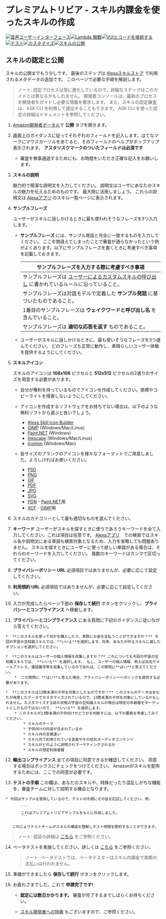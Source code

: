 # プレミアムトリビア - スキル内課金を使ったスキルの作成

[![音声ユーザーインターフェース](https://m.media-amazon.com/images/G/01/mobile-apps/dex/alexa/alexa-skills-kit/tutorials/navigation/1-locked._TTH_.png)](./voice-user-interface.md)[![Lambda 関数](https://m.media-amazon.com/images/G/01/mobile-apps/dex/alexa/alexa-skills-kit/tutorials/navigation/2-locked._TTH_.png)](./lambda-function.md)[![VUIとコードを接続する](https://m.media-amazon.com/images/G/01/mobile-apps/dex/alexa/alexa-skills-kit/tutorials/navigation/3-locked._TTH_.png)](./connect-vui-to-code.md)[![テスト](https://m.media-amazon.com/images/G/01/mobile-apps/dex/alexa/alexa-skills-kit/tutorials/navigation/4-locked._TTH_.png)](./testing.md)[![カスタマイズ](https://m.media-amazon.com/images/G/01/mobile-apps/dex/alexa/alexa-skills-kit/tutorials/navigation/5-locked._TTH_.png)](./customization.md)[![スキルの公開](https://m.media-amazon.com/images/G/01/mobile-apps/dex/alexa/alexa-skills-kit/tutorials/navigation/6-on._TTH_.png)](./publication.md)

## スキルの認定と公開

スキルの公開までもう少しです。 最後のステップは [Alexaスキルストア](http://www.amazon.co.jp/skills) で利用されるメタデータの追加です。 このページで必要な手順を解説します。

> ノート: 認定プロセスは常に進化しているので、詳細なステップはこのガイドとは異なるかもしれません。 開発者コンソールは、最新のプロセスを開発者をガイドし必要な情報を要求します。 また、スキルの認定審査は、ASK CLI を利用して提出することもできます。 ASK CLI を使った認定の詳細はドキュメントを参照してください。

1.  [Amazon開発者ポータル](https://developer.amazon.com/edw/home.html#/skills/list)で **公開** タブを開きます。

2. 画面上のガイダンスに従ってそれぞれのフィールドを記入します。はてなマークにマウスカーソルをあてると、そのフィールドのヘルプがポップアップ表示されます。 **アスタリスクマークのついたフィールドは必須です**
	* 審査を無事通過するためにも、お時間をいただき正確な記入をお願いします。

3.  **スキルの説明**

	魅力的で簡潔な説明文を入力してください。 説明文はユーザにあなたのスキルの魅力を伝えるためのものです。 最大限に活用しましょう。 これらの説明文は [Alexaアプリ](http://alexa.amazon.co.jp/spa/index.html#skills) のスキル一覧ページに表示されます。

4.  **サンプルフレーズ** 

	ユーザーがスキルに話しかけるときに最も使われそうなフレーズを3つ入力します。

    *  **サンプルフレーズ** には、サンプル発話と完全に一致するものを入力してください。 ここを間違えてしまったことで審査が通らなかったという例がよくあります。以下にサンプルフレーズを書くときに考慮すべき事項を記載しておきます。

       | サンプルフレーズを入力する際に考慮すべき事項 |
       | ----------------------------------------- |
       | サンプルフレーズは [ユーザーによるカスタムスキルの呼び出し](https://developer.amazon.com/public/solutions/alexa/alexa-skills-kit/docs/supported-phrases-to-begin-a-conversation) に書かれているルールに沿っていること。 |
       | サンプルフレーズは対話モデルで定義した **サンプル発話** に基づいたものであること。 |
       | 1番目のサンプルフレーズは **ウェイクワードと呼び出し名** を含んでいること。 |
       | サンプルフレーズは **適切な応答を返す** ものであること。 |

    *  ユーザーがスキルに話しかけるときに、最も使いそうなフレーズを3つ選んでください。 どのフレーズも正常に動作し、素晴らしいユーザー体験を提供するようにしてください。

5.  **スキルアイコン** 

	スキルのアイコンは **108x108** ピクセルと **512x512** ピクセルの2通りのサイズを用意する必要があります。

    *  自分が権利を持っているものでアイコンを作成してください。商標やコピーライトを侵害しないようにしてください。
    *  アイコンを作成するソフトウェアをお持ちでない場合は、以下のような無料ソフトから選ぶと良いでしょう。

       * [Alexa Skill Icon Builder](https://developer.amazon.com/docs/tools/icon-builder.html)
       * [GIMP](https://www.gimp.org/) (Windows/Mac/Linux)
       * [Paint.NET](http://www.getpaint.net/index.html) (Windows)
       * [Inkscape](http://inkscape.org) (Windows/Mac/Linux)
       * [Iconion](http://iconion.com/) (Windows/Mac)

    *  各サイズのブランクのアイコンを様々なフォーマットでご用意しました。よろしければお使いください。

       *  [PSD](https://m.media-amazon.com/images/G/01/mobile-apps/dex/alexa/alexa-skills-kit/tutorials/general/icon-templates/psd.zip)
       *  [PNG](https://m.media-amazon.com/images/G/01/mobile-apps/dex/alexa/alexa-skills-kit/tutorials/general/icon-templates/png.zip)
       *  [GIF](https://m.media-amazon.com/images/G/01/mobile-apps/dex/alexa/alexa-skills-kit/tutorials/general/icon-templates/gif.zip)
       *  [PDF](https://m.media-amazon.com/images/G/01/mobile-apps/dex/alexa/alexa-skills-kit/tutorials/general/icon-templates/pdf.zip)
       *  [JPG](https://m.media-amazon.com/images/G/01/mobile-apps/dex/alexa/alexa-skills-kit/tutorials/general/icon-templates/jpg.zip)
       *  [SVG](https://m.media-amazon.com/images/G/01/mobile-apps/dex/alexa/alexa-skills-kit/tutorials/general/icon-templates/svg.zip)
       *  [PDN](https://m.media-amazon.com/images/G/01/mobile-apps/dex/alexa/alexa-skills-kit/tutorials/general/icon-templates/pdn.zip) - [Paint.NET](http://www.getpaint.net/index.html)用
       *  [XCF](https://m.media-amazon.com/images/G/01/mobile-apps/dex/alexa/alexa-skills-kit/tutorials/general/icon-templates/xcf.zip) - [GIMP](https://www.gimp.org/)用

6. スキルのカテゴリーとして最も適切なものを選んでください。

7.  **キーワード** ユーザーがスキルを探すときに使うであろうキーワードを全て入力してください。これは項目は任意です。 [Alexaアプリ](http://alexa.amazon.co.jp)　での検索ではスキル名や説明文にある単語も検索対象となるため、入力を省略しても問題ありません。 スキルを探すときにユーザーに使って欲しい単語がある場合は、それらのキーワードを入力してください。 複数のキーワードはカンマで区切ってください。

8. **プライバシーポリシー URL** 必須項目ではありませんが、必要に応じて設定してください。

9. **利用規約 URL** 必須項目ではありませんが、必要に応じて設定してください。

10. 入力が完成したらページ下部の **保存して続行** ボタンをクリックし、**プライバシーとコンプライアンス** へ移動します。

11.  **プライバシーとコンプライアンス** にある質問に下記のガイダンスに従いながら答えてください。

    *  **このスキルを使って何かを購入したり、実際にお金を支払うことができますか？** 今回の宇宙の豆知識スキルでは、**いいえ**を選択します。将来、あなたが作るスキルに適したオプションを選択してください。

    *  **このスキルはユーザーの個人情報を収集しますか？** これについても今回の宇宙の豆知識スキルでは、 **いいえ** を選択します。 もし、ユーザーの個人情報、例えば氏名やメールアドレス、電話番号等を収集しているのであれば、この質問に**はい**と答えてください。
        *  この質問に **はい**と答えた場合、プライバシーポリシーへのリンクを提供する必要があります。

    *  **このスキルは13際未満の子供を対象としたものですか？** このスキルのデータはあなたが用意したデータでカスタマイズされているので、13際未満の子供を対象にしているかもしれません。カスタマイズする前の状態の宇宙の豆知識スキルの場合は特定の年齢層をターゲットとしたものではないので、 **いいえ** を選択します。
        * このスキルが13際未満の子供向けかどうかを判断すには、以下の要素を考慮してみてください。
            * スキルのテーマ
            * 子供向けの内容が含まれているか
            * スキル内の言葉遣い
            * スキル内で利用されている音楽やその他おオーディオコンテンツ
            * スキルがどのように説明されマーケティングされるか
            * スキルの想定利用者層
            
12.  **輸出コンプライアンス** 全ての項目に同意できるか確認してください。 同意する場合はボックスにチェックをつけてください。 Amazonがスキルを配布するためには、ここでの同意が必要です。

13.  **テストの手順** この欄は、あなたのスキルや、特殊だったり混乱しがちな機能を、審査チームに対して説明する機会となります。

	* 今回はサンプルを使用しているので、テストの手順にその旨を記述してください。例:

           ```
           これはプレミアムトリビアサンプルをもとに作成しました。
           ```

       これによりテストチームがスキルの構造を理解しテスト時間を節約することができます。

> ノート: 認証の詳細は [こちら](https://alexa.design/certification) をご参照ください。

14. ベータテストを実施してください。詳しくは [こちら](https://alexa.design/skillbetatesting) をご参照ください。

       > ノート: ベータテストでは、ベータテスターはスキル内課金で実際の支払いは行われません。

15. 準備ができましたら **保存して続行** ボタンをクリックします。

16. お疲れさまでした。これで **申請完了です!**

    *  **認定には数日かかります。** 審査が完了するまでしばらくお待ちください。

    *  [スキル開発者への特典](https://developer.amazon.com/ja/alexa-skills-kit/alexa-developer-skill-promotion?&sc_category=Owned&sc_channel=RD&sc_campaign=Evangelism2018&sc_publisher=github&sc_content=Survey&sc_detail=fact-nodejs-V2_GUI-6&sc_funnel=Convert&sc_country=WW&sc_medium=Owned_RD_Evangelism2018_github_Survey_fact-nodejs-V2_GUI-6_Convert_WW_beginnersdevs&sc_segment=beginnersdevs) 
    もございますので、ご参照ください。
